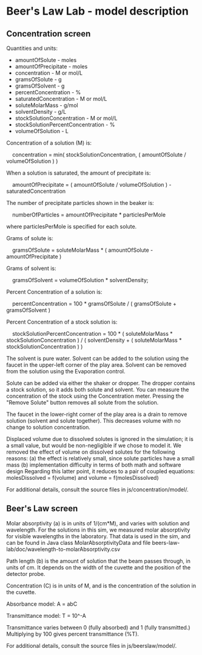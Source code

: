 # Beer's Law Lab - model description

## Concentration screen

Quantities and units:

* amountOfSolute - moles
* amountOfPrecipitate - moles
* concentration - M or mol/L
* gramsOfSolute - g
* gramsOfSolvent - g
* percentConcentration - %
* saturatedConcentration - M or mol/L
* soluteMolarMass - g/mol
* solventDensity - g/L
* stockSolutionConcentration - M or mol/L
* stockSolutionPercentConcentration - %
* volumeOfSolution - L

Concentration of a solution (M) is:

&nbsp;&nbsp;&nbsp;&nbsp;concentration = min( stockSolutionConcentration, ( amountOfSolute / volumeOfSolution ) )

When a solution is saturated, the amount of precipitate is:

&nbsp;&nbsp;&nbsp;&nbsp;amountOfPrecipitate = ( amountOfSolute / volumeOfSolution ) - saturatedConcentration

The number of precipitate particles shown in the beaker is:

&nbsp;&nbsp;&nbsp;&nbsp;numberOfParticles = amountOfPrecipitate * particlesPerMole

where particlesPerMole is specified for each solute.

Grams of solute is:

&nbsp;&nbsp;&nbsp;&nbsp;gramsOfSolute = soluteMolarMass * ( amountOfSolute - amountOfPrecipitate )

Grams of solvent is:

&nbsp;&nbsp;&nbsp;&nbsp;gramsOfSolvent = volumeOfSolution * solventDensity;

Percent Concentration of a solution is:

&nbsp;&nbsp;&nbsp;&nbsp;percentConcentration = 100 * gramsOfSolute / ( gramsOfSolute + gramsOfSolvent )

Percent Concentration of a stock solution is:

&nbsp;&nbsp;&nbsp;&nbsp;stockSolutionPercentConcentration = 100 * ( soluteMolarMass * stockSolutionConcentration ) / ( solventDensity + ( soluteMolarMass * stockSolutionConcentration ) )

The solvent is pure water. Solvent can be added to the solution using the faucet in
the upper-left corner of the play area.  Solvent can be removed from the solution using
the Evaporation control.

Solute can be added via either the shaker or dropper. The dropper contains a stock solution,
so it adds both solute and solvent. You can measure the concentration of the stock using
the Concentration meter.  Pressing the "Remove Solute" button removes all solute from
the solution.

The faucet in the lower-right corner of the play area is a drain to remove solution
(solvent and solute together). This decreases volume with no change to solution concentration.

Displaced volume due to dissolved solutes is ignored in the simulation; it is a small value,
but would be non-negligible if we chose to model it. We removed the effect of volume on dissolved
solutes for the following reasons:
(a) the effect is relatively small, since solute particles have a small mass
(b) implementation difficulty in terms of both math and software design
Regarding this latter point, it reduces to a pair of coupled equations:
molesDissolved = f(volume) and volume = f(molesDissolved)

For additional details, consult the source files in js/concentration/model/.

## Beer's Law screen

Molar absorptivity (a) is in units of 1/(cm*M), and varies with solution and wavelength.
For the solutions in this sim, we measured molar absorptivity for visible wavelengths in the laboratory.
That data is used in the sim, and can be found in Java class MolarAbsorptivityData and
file beers-law-lab/doc/wavelength-to-molarAbsorptivity.csv

Path length (b) is the amount of solution that the beam passes through, in units of cm.
It depends on the width of the cuvette and the position of the detector probe.

Concentration (C) is in units of M, and is the concentration of the solution in the cuvette.

Absorbance model: A = abC

Transmittance model: T = 10^-A

Transmittance varies between 0 (fully absorbed) and 1 (fully transmitted.)
Multiplying by 100 gives percent transmittance (%T).

For additional details, consult the source files in js/beerslaw/model/.
